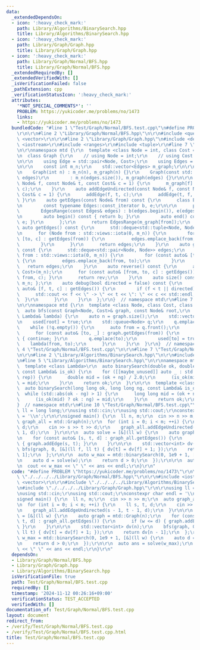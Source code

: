 ```yaml
---
data:
  _extendedDependsOn:
  - icon: ':heavy_check_mark:'
    path: Library/Algorithms/BinarySearch.hpp
    title: Library/Algorithms/BinarySearch.hpp
  - icon: ':heavy_check_mark:'
    path: Library/Graph/Graph.hpp
    title: Library/Graph/Graph.hpp
  - icon: ':heavy_check_mark:'
    path: Library/Graph/Normal/BFS.hpp
    title: Library/Graph/Normal/BFS.hpp
  _extendedRequiredBy: []
  _extendedVerifiedWith: []
  _isVerificationFailed: false
  _pathExtension: cpp
  _verificationStatusIcon: ':heavy_check_mark:'
  attributes:
    '*NOT_SPECIAL_COMMENTS*': ''
    PROBLEM: https://yukicoder.me/problems/no/1473
    links:
    - https://yukicoder.me/problems/no/1473
  bundledCode: "#line 1 \"Test/Graph/Normal/BFS.test.cpp\"\n#define PROBLEM \"https://yukicoder.me/problems/no/1473\"\
    \r\n\r\n#line 2 \"Library/Graph/Normal/BFS.hpp\"\n\r\n#include <queue>\r\n#include\
    \ <vector>\r\n\r\n#line 2 \"Library/Graph/Graph.hpp\"\n#include <deque>\r\n#include\
    \ <iostream>\r\n#include <ranges>\r\n#include <tuple>\r\n#line 7 \"Library/Graph/Graph.hpp\"\
    \n\r\nnamespace mtd {\r\n  template <class Node = int, class Cost = long long>\r\
    \n  class Graph {\r\n    // using Node = int;\r\n    // using Cost = long long;\r\
    \n\r\n    using Edge = std::pair<Node, Cost>;\r\n    using Edges = std::vector<Edge>;\r\
    \n\r\n    const int m_n;\r\n    std::vector<Edges> m_graph;\r\n\r\n  public:\r\
    \n    Graph(int n) : m_n(n), m_graph(n) {}\r\n    Graph(const std::vector<Edges>&\
    \ edges)\r\n        : m_n(edges.size()), m_graph(edges) {}\r\n\r\n    auto addEdge(const\
    \ Node& f, const Node& t, const Cost& c = 1) {\r\n      m_graph[f].emplace_back(t,\
    \ c);\r\n    }\r\n    auto addEdgeUndirected(const Node& f, const Node& t, const\
    \ Cost& c = 1) {\r\n      addEdge(f, t, c);\r\n      addEdge(t, f, c);\r\n   \
    \ }\r\n    auto getEdges(const Node& from) const {\r\n      class EdgesRange {\r\
    \n        const typename Edges::const_iterator b, e;\r\n\r\n      public:\r\n\
    \        EdgesRange(const Edges& edges) : b(edges.begin()), e(edges.end()) {}\r\
    \n        auto begin() const { return b; }\r\n        auto end() const { return\
    \ e; }\r\n      };\r\n      return EdgesRange(m_graph[from]);\r\n    }\r\n   \
    \ auto getEdges() const {\r\n      std::deque<std::tuple<Node, Node, Cost>> edges;\r\
    \n      for (Node from : std::views::iota(0, m_n)) {\r\n        for (const auto&\
    \ [to, c] : getEdges(from)) {\r\n          edges.emplace_back(from, to, c);\r\n\
    \        }\r\n      }\r\n      return edges;\r\n    }\r\n    auto getEdgesExcludeCost()\
    \ const {\r\n      std::deque<std::pair<Node, Node>> edges;\r\n      for (Node\
    \ from : std::views::iota(0, m_n)) {\r\n        for (const auto& [to, _] : getEdges(from))\
    \ {\r\n          edges.emplace_back(from, to);\r\n        }\r\n      }\r\n   \
    \   return edges;\r\n    }\r\n    auto reverse() const {\r\n      auto rev = Graph<Node,\
    \ Cost>(m_n);\r\n      for (const auto& [from, to, c] : getEdges()) { rev.addEdge(to,\
    \ from, c); }\r\n      return rev;\r\n    }\r\n    auto size() const { return\
    \ m_n; };\r\n    auto debug(bool directed = false) const {\r\n      for (const\
    \ auto& [f, t, c] : getEdges()) {\r\n        if (f < t || directed) {\r\n    \
    \      std::cout << f << \" -> \" << t << \": \" << c << std::endl;\r\n      \
    \  }\r\n      }\r\n    }\r\n  };\r\n}  // namespace mtd\r\n#line 7 \"Library/Graph/Normal/BFS.hpp\"\
    \n\r\nnamespace mtd {\r\n  template <class Node, class Cost, class Lambda>\r\n\
    \  auto bfs(const Graph<Node, Cost>& graph, const Node& root,\r\n           const\
    \ Lambda& lambda) {\r\n    auto n = graph.size();\r\n    std::vector<bool> used(n);\r\
    \n    used[root] = true;\r\n    std::queue<Node> q;\r\n    q.emplace(root);\r\n\
    \    while (!q.empty()) {\r\n      auto from = q.front();\r\n      q.pop();\r\n\
    \      for (const auto& [to, _] : graph.getEdges(from)) {\r\n        if (used[to])\
    \ { continue; }\r\n        q.emplace(to);\r\n        used[to] = true;\r\n    \
    \    lambda(from, to);\r\n      }\r\n    }\r\n  }\r\n}  // namespace mtd\r\n#line\
    \ 4 \"Test/Graph/Normal/BFS.test.cpp\"\n\r\n#line 7 \"Test/Graph/Normal/BFS.test.cpp\"\
    \n\r\n#line 2 \"Library/Algorithms/BinarySearch.hpp\"\n\r\n#include <numeric>\r\
    \n#line 5 \"Library/Algorithms/BinarySearch.hpp\"\n\r\nnamespace mtd {\r\n\r\n\
    \  template <class Lambda>\r\n  auto binarySearch(double ok, double ng, int rep,\
    \ const Lambda& is_ok) {\r\n    for ([[maybe_unused]] auto _ : std::views::iota(0,\
    \ rep)) {\r\n      double mid = (ok + ng) / 2.0;\r\n      (is_ok(mid) ? ok : ng)\
    \ = mid;\r\n    }\r\n    return ok;\r\n  }\r\n\r\n  template <class Lambda>\r\n\
    \  auto binarySearch(long long ok, long long ng, const Lambda& is_ok) {\r\n  \
    \  while (std::abs(ok - ng) > 1) {\r\n      long long mid = (ok + ng) >> 1;\r\n\
    \      (is_ok(mid) ? ok : ng) = mid;\r\n    }\r\n    return ok;\r\n  }\r\n\r\n\
    }  // namespace mtd\r\n#line 10 \"Test/Graph/Normal/BFS.test.cpp\"\n\r\nusing\
    \ ll = long long;\r\nusing std::cin;\r\nusing std::cout;\r\nconstexpr char endl\
    \ = '\\n';\r\n\r\nsigned main() {\r\n  ll n, m;\r\n  cin >> n >> m;\r\n  auto\
    \ graph_all = mtd::Graph(n);\r\n  for (int i = 0; i < m; ++i) {\r\n    ll s, t,\
    \ d;\r\n    cin >> s >> t >> d;\r\n    graph_all.addEdgeUndirected(s - 1, t -\
    \ 1, d);\r\n  }\r\n\r\n  auto solve = [&](ll w) {\r\n    auto graph = mtd::Graph(n);\r\
    \n    for (const auto& [s, t, d] : graph_all.getEdges()) {\r\n      if (w <= d)\
    \ { graph.addEdge(s, t); }\r\n    }\r\n\r\n    std::vector<int> dv(n);\r\n   \
    \ bfs(graph, 0, [&](ll f, ll t) { dv[t] = dv[f] + 1; });\r\n    return dv[n -\
    \ 1];\r\n  };\r\n\r\n  auto w_max = mtd::binarySearch(0, 1e9 + 1, [&](ll w) {\r\
    \n    auto d = solve(w);\r\n    return d > 0;\r\n  });\r\n\r\n  auto ans = solve(w_max);\r\
    \n  cout << w_max << \" \" << ans << endl;\r\n}\r\n"
  code: "#define PROBLEM \"https://yukicoder.me/problems/no/1473\"\r\n\r\n#include\
    \ \"./../../../Library/Graph/Normal/BFS.hpp\"\r\n\r\n#include <iostream>\r\n#include\
    \ <vector>\r\n\r\n#include \"./../../../Library/Algorithms/BinarySearch.hpp\"\r\
    \n#include \"./../../../Library/Graph/Graph.hpp\"\r\n\r\nusing ll = long long;\r\
    \nusing std::cin;\r\nusing std::cout;\r\nconstexpr char endl = '\\n';\r\n\r\n\
    signed main() {\r\n  ll n, m;\r\n  cin >> n >> m;\r\n  auto graph_all = mtd::Graph(n);\r\
    \n  for (int i = 0; i < m; ++i) {\r\n    ll s, t, d;\r\n    cin >> s >> t >> d;\r\
    \n    graph_all.addEdgeUndirected(s - 1, t - 1, d);\r\n  }\r\n\r\n  auto solve\
    \ = [&](ll w) {\r\n    auto graph = mtd::Graph(n);\r\n    for (const auto& [s,\
    \ t, d] : graph_all.getEdges()) {\r\n      if (w <= d) { graph.addEdge(s, t);\
    \ }\r\n    }\r\n\r\n    std::vector<int> dv(n);\r\n    bfs(graph, 0, [&](ll f,\
    \ ll t) { dv[t] = dv[f] + 1; });\r\n    return dv[n - 1];\r\n  };\r\n\r\n  auto\
    \ w_max = mtd::binarySearch(0, 1e9 + 1, [&](ll w) {\r\n    auto d = solve(w);\r\
    \n    return d > 0;\r\n  });\r\n\r\n  auto ans = solve(w_max);\r\n  cout << w_max\
    \ << \" \" << ans << endl;\r\n}\r\n"
  dependsOn:
  - Library/Graph/Normal/BFS.hpp
  - Library/Graph/Graph.hpp
  - Library/Algorithms/BinarySearch.hpp
  isVerificationFile: true
  path: Test/Graph/Normal/BFS.test.cpp
  requiredBy: []
  timestamp: '2024-11-12 00:26:16+09:00'
  verificationStatus: TEST_ACCEPTED
  verifiedWith: []
documentation_of: Test/Graph/Normal/BFS.test.cpp
layout: document
redirect_from:
- /verify/Test/Graph/Normal/BFS.test.cpp
- /verify/Test/Graph/Normal/BFS.test.cpp.html
title: Test/Graph/Normal/BFS.test.cpp
---
```


